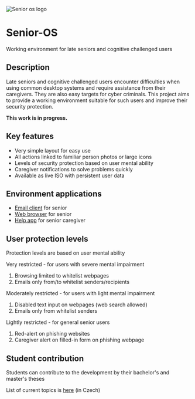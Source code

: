 ![Senior os logo](https://fee9.short.gy/SOS-logo-git.png)

# Senior-OS

Working environment for late seniors and cognitive challenged users

## Description

Late seniors and cognitive challenged users encounter difficulties when using common desktop systems and require assistance from their caregivers. They are also easy targets for cyber criminals. This project aims to provide a working environment suitable for such users and improve their security protection.

**This work is in progress.**

## Key features

- Very simple layout for easy use
- All actions linked to familiar person photos or large icons
- Levels of security protection based on user mental ability
- Caregiver notifications to solve problems quickly
- Available as live ISO with persistent user data
 
## Environment applications

- [Email client](https://github.com/forsenior/senior-os/tree/main/smail) for senior
- [Web browser](https://github.com/forsenior/senior-os/tree/main/sweb) for senior
- [Help app](https://github.com/forsenior/senior-os/tree/main/shelp) for senior caregiver

## User protection levels

Protection levels are based on user mental ability

Very restricted - for users with severe mental impairment

1. Browsing limited to whitelist webpages
2. Emails only from/to whitelist senders/recipients

Moderately restricted - for users with light mental impairment

1. Disabled text input on webpages (web search allowed)
2. Emails only from whitelist senders

Lightly restricted - for general senior users

1. Red-alert on phishing websites
2. Caregiver alert on filled-in form on phishing webpage

## Student contribution

Students can contribute to the development by their bachelor's and master's theses 

List of current topics is [here](https://github.com/forsenior/senior-os/tree/main/theses) (in Czech)
